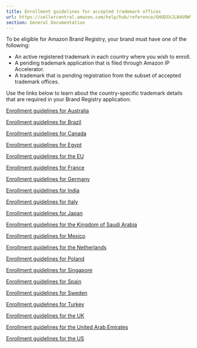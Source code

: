 ```yaml
---
title: Enrollment guidelines for accepted trademark offices
url: https://sellercentral.amazon.com/help/hub/reference/GHUDSVJLN4U9WY8Z
section: General Documentation
---
```


To be eligible for Amazon Brand Registry, your brand must have one of the
following:

  * An active registered trademark in each country where you wish to enroll.
  * A pending trademark application that is filed through Amazon IP Accelerator.
  * A trademark that is pending registration from the subset of accepted trademark offices. 

Use the links below to learn about the country-specific trademark details that
are required in your Brand Registry application:

[Enrollment guidelines for Australia](/gp/help/GQRL93V6PH6V2ZKT)

[Enrollment guidelines for Brazil](/gp/help/GT4R9K6N83EAD3DJ)

[Enrollment guidelines for Canada](/gp/help/GEZTM27RMXVF4SD2)

[Enrollment guidelines for Egypt](/gp/help/GBDBAJX79SMK35QT)

[Enrollment guidelines for the EU](/gp/help/GHF78UL8UMDNRUZ3)

[Enrollment guidelines for France](/gp/help/GBKULW4KJHCGUPSL)

[Enrollment guidelines for Germany](/gp/help/GFGTY6PT8ELLM5K8)

[Enrollment guidelines for India](/gp/help/GSLTXD38DNSHCDZ7)

[Enrollment guidelines for Italy](/gp/help/GBAEPW48PQBFGCJN)

[Enrollment guidelines for Japan](/gp/help/G7ASZGW598GXDQGS)

[Enrollment guidelines for the Kingdom of Saudi
Arabia](/gp/help/GCUXTU8K7WFZNVK9)

[Enrollment guidelines for Mexico](/gp/help/GC7V854VWUY5DFXZ)

[Enrollment guidelines for the Netherlands](/gp/help/GGGS9HRNVH5JX4WM)

[Enrollment guidelines for Poland](/gp/help/GTEQ2FKTP6VPJZCH)

[Enrollment guidelines for Singapore](/gp/help/GSREGERJ8FPNZ59C)

[Enrollment guidelines for Spain](/gp/help/G3JSM2CZCPTXDL6S)

[Enrollment guidelines for Sweden](/gp/help/GJ2GHD9N3WY735WH)

[Enrollment guidelines for Turkey](/gp/help/GSZDTDWYWNMMTNRZ)

[Enrollment guidelines for the UK](/gp/help/GZW6DZGPLQGWPMCF)

[Enrollment guidelines for the United Arab
Emirates](/gp/help/GZMTUCGL7NFT8AZN)

[Enrollment guidelines for the US](/gp/help/GFRFWRGWCYU55F4D)

